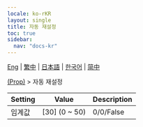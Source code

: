 ```yaml
---
locale: ko-rKR
layout: single
title: 자동 재설정
toc: true
sidebar:
  nav: "docs-kr"
---
```

[Eng](/dancexr/menu/2025.4/prop/auto_reset) | [繁中](/tw/dancexr/menu/2025.4/prop/auto_reset) | [日本語](/jp/dancexr/menu/2025.4/prop/auto_reset) | [한국어](/kr/dancexr/menu/2025.4/prop/auto_reset) | [简中](/zh/dancexr/menu/2025.4/prop/auto_reset)

[(Prop)](../menu#(Prop)) > 자동 재설정



| Setting | Value | Description |
| :--- | --- | :--- |
| 임계값 | [30] (0 ~ 50) | 0/0/False
